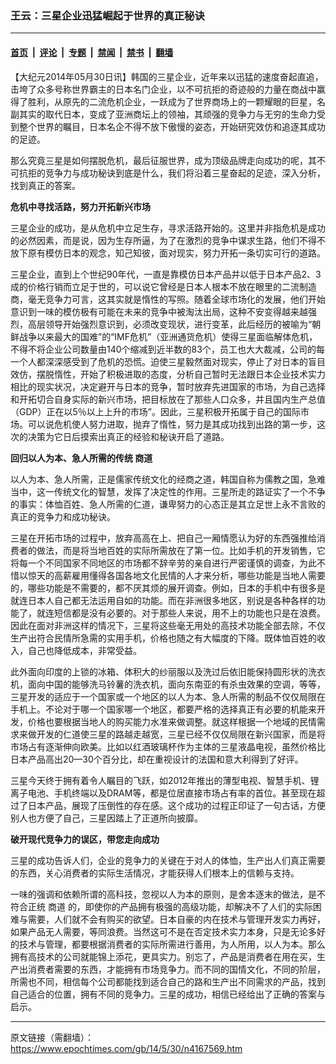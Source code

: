 ### 王云：三星企业迅猛崛起于世界的真正秘诀

---

#### [首页](../../../..?n4167569) &nbsp;|&nbsp; [评论](../../../../../epoch-comment?n4167569) &nbsp;|&nbsp; [专题](../../../../../epoch-special?n4167569) &nbsp;|&nbsp; [禁闻](../../../../../epoch-news?n4167569) &nbsp;|&nbsp; [禁书](../../../../../books?n4167569) &nbsp;|&nbsp; [翻墙](https://github.com/gfw-breaker/nogfw/blob/master/README.md?n4167569)


<div class="post_content" id="artbody" itemprop="articleBody">
 <!-- article content begin -->
 <p>
  【大纪元2014年05月30日讯】韩国的三星企业，近年来以迅猛的速度奋起直追，击垮了众多号称世界霸主的日本名门企业，以不可抗拒的奇迹般的力量在商战中赢得了胜利，从原先的二流危机企业，一跃成为了世界商场上的一颗耀眼的巨星，名副其实的取代日本，变成了亚洲商坛上的领袖，其顽强的竞争力与无穷的生命力受到整个世界的瞩目，日本名企不得不放下傲慢的姿态，开始研究效仿和追逐其成功的足迹。
 </p>
 <p>
  那么究竟三星是如何摆脱危机，最后征服世界，成为顶级品牌走向成功的呢，其不可抗拒的竞争力与成功秘诀到底是什么，我们将沿着三星奋起的足迹，深入分析，找到真正的答案。
 </p>
 <p>
  <b>
   危机中寻找活路，努力开拓新兴市场
  </b>
 </p>
 <p>
  三星企业的成功，是从危机中立足生存，寻求活路开始的。这里并非指危机是成功的必然因素，而是说，因为生存所逼，为了在激烈的竞争中谋求生路，他们不得不放下原有模仿日本的观念，知己知彼，面对现实，努力开拓一条切实可行的道路。
 </p>
 <p>
  三星企业，直到上个世纪90年代，一直是靠模仿日本产品并以低于日本产品2、3成的价格行销而立足于世的，可以说它曾经是日本人根本不放在眼里的二流制造商，毫无竞争力可言，这其实就是惰性的写照。随着全球市场化的发展，他们开始意识到一味的模仿极有可能在未来的竞争中被淘汰出局，这种不安变得越来越强烈，高层领导开始强烈意识到，必须改变现状，进行变革，此后经历的被喻为“朝鲜战争以来最大的国难”的“IMF危机”（亚洲通货危机）使得三星面临解体危机，不得不将企业公司数量由140个缩减到近半数的83个，员工也大大裁减，公司的每一个人都深深感受到了危机的恐慌。迫使三星毅然面对现实，停止了对日本的盲目效仿，摆脱惰性，开始了积极进取的态度，分析自己暂时无法跟日本企业技术实力相比的现实状况，决定避开与日本的竞争，暂时放弃先进国家的市场，为自己选择和开拓切合自身实际的新兴市场，把目标放在了那些人口众多，并且国内生产总值（GDP）正在以5％以上上升的市场”。因此，三星积极开拓属于自己的国际市场。可以说危机使人努力进取，抛弃了惰性，努力是其成功找到出路的第一步，这次的决策为它日后摸索出真正的经验和秘诀开启了道路。
 </p>
 <p>
  <b>
   回归以人为本、急人所需的传统
   <ok href="https://www.epochtimes.com/gb/tag/%E5%95%86%E9%81%93.html">
    商道
   </ok>
  </b>
 </p>
 <p>
  以人为本、急人所需，正是儒家传统文化的经商之道，韩国自称为儒教之国，急难当中，这一传统文化的智慧，发挥了决定性的作用。三星所走的路证实了一个不争的事实：体恤百姓、急人所需的仁道，谦卑努力的心态正是其立足世上永不言败的真正的竞争力和成功秘诀。
 </p>
 <p>
  三星在开拓市场的过程中，放弃高高在上、把自己一厢情愿认为好的东西强推给消费者的做法，而是将当地百姓的实际所需放在了第一位。比如手机的开发销售，它将每一个不同国家不同地区的市场都不辞辛劳的亲自进行严密谨慎的调查，为此不惜以惊天的高薪雇用懂得各国各地文化民情的人才来分析，哪些功能是当地人需要的，哪些功能是不需要的，都不厌其烦的展开调查。例如，日本的手机中有很多是就连日本人自己都无法运用自如的功能。而在非洲很多地区，别说是各种各样的功能了，就连短信都是没有必要的。对于那些人来说，用不上的功能也只是在浪费。因此在面对非洲这样的情况下，三星将这些毫无用处的高技术功能全部去除，不仅生产出符合民情所急需的实用手机，价格也随之有大幅度的下降。既体恤百姓的收入，自己也降低成本，非常受益。
 </p>
 <p>
  此外面向印度的上锁的冰箱、体积大的纱丽服以及洗过后依旧能保持圆形状的洗衣机，面向中国的能够洗马铃薯的洗衣机，面向东南亚的有杀虫效果的空调，等等，三星开发的适应于一个国家或一个地区的以人为本、急人所需的制品不仅仅局限在手机上。不论对于哪一个国家哪一个地区，都要严格的选择真正有必要的机能来开发，价格也要根据当地人的购买能力水准来做调整。就这样根据一个地域的民情需求来做开发的仁道使三星的路越走越宽，三星已经不仅仅局限在新兴国家，而是将市场占有逐渐伸向欧美。比如以红酒玻璃杯作为主体的三星液晶电视，虽然价格比日本产品高出20—30个百分比，却在重视设计的法国和意大利得到了好评。
 </p>
 <p>
  三星今天终于拥有着令人瞩目的飞跃，如2012年推出的薄型电视、智慧手机、锂离子电池、手机终端以及DRAM等，都是位居直接市场占有率的首位。甚至现在超过了日本产品，展现了压倒性的存在感。这个成功的过程正印证了一句古话，方便别人也方便了自己，三星因踏上了正道所向披靡。
 </p>
 <p>
  <b>
   破开现代竞争力的误区，带您走向成功
  </b>
 </p>
 <p>
  三星的成功告诉人们，企业的竞争力的关键在于对人的体恤，生产出人们真正需要的东西，关心消费者的实际生活情况，才能获得人们根本上的信赖与支持。
 </p>
 <p>
  一味的强调和依赖所谓的高科技，忽视以人为本的原则，是舍本逐末的做法，是不符合正统
  <ok href="https://www.epochtimes.com/gb/tag/%E5%95%86%E9%81%93.html">
   商道
  </ok>
  的，即使你的产品拥有极强的高级功能，却解决不了人们的实际困难与需要，人们就不会有购买的欲望。日本自豪的内在技术与管理开发实力再好，如果产品无人需要，等同浪费。当然这可不是在否定技术实力本身，只是无论多好的技术与管理，都要根据消费者的实际所需进行善用，为人所用，以人为本。那么拥有高技术的公司就能锦上添花，更具实力。别忘了，产品是消费者在用在买，生产出消费者需要的东西，才能拥有市场竞争力。而不同的国情文化，不同的阶层，所需也不同，相信每个公司都能找到适合自己的路和生产出不同需求的产品，找到自己适合的位置，拥有不同的竞争力。三星的成功，相信已经给出了正确的答案与启示。
 </p>
 <!-- article content end -->
 <div id="below_article_ad">
 </div>
</div>


---

原文链接（需翻墙）：https://www.epochtimes.com/gb/14/5/30/n4167569.htm